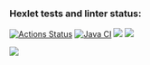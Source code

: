 ### Hexlet tests and linter status:
[![Actions Status](https://github.com/evgeniy1503/java-project-71/workflows/hexlet-check/badge.svg)](https://github.com/evgeniy1503/java-project-71/actions)
[![Java CI](https://github.com/evgeniy1503/java-project-71/actions/workflows/workflows.yml/badge.svg)](https://github.com/evgeniy1503/java-project-71/actions/workflows/workflows.yml)
<a href="https://codeclimate.com/github/evgeniy1503/java-project-71/maintainability"><img src="https://api.codeclimate.com/v1/badges/6afaa507af53ea7ad509/maintainability" /></a>
<a href="https://codeclimate.com/github/evgeniy1503/java-project-71/test_coverage"><img src="https://api.codeclimate.com/v1/badges/6afaa507af53ea7ad509/test_coverage" /></a>

<a href="https://asciinema.org/a/2jN38viZTzI21RbEiBxu3A6jk" target="_blank"><img src="https://asciinema.org/a/2jN38viZTzI21RbEiBxu3A6jk.svg" /></a>